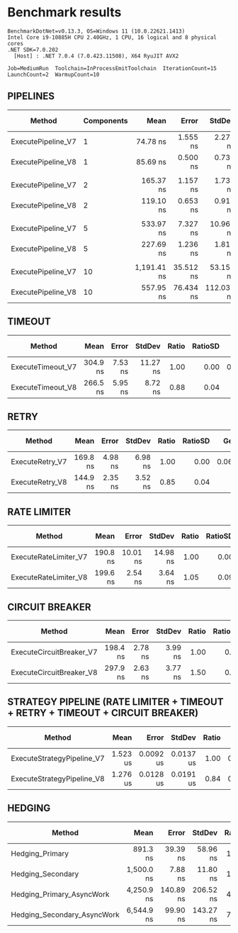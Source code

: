 ﻿# Benchmark results

```text
BenchmarkDotNet=v0.13.3, OS=Windows 11 (10.0.22621.1413)
Intel Core i9-10885H CPU 2.40GHz, 1 CPU, 16 logical and 8 physical cores
.NET SDK=7.0.202
  [Host] : .NET 7.0.4 (7.0.423.11508), X64 RyuJIT AVX2

Job=MediumRun  Toolchain=InProcessEmitToolchain  IterationCount=15
LaunchCount=2  WarmupCount=10
```

## PIPELINES

|             Method | Components |        Mean |     Error |     StdDev |      Median | Ratio | RatioSD |   Gen0 | Allocated | Alloc Ratio |
|------------------- |----------- |------------:|----------:|-----------:|------------:|------:|--------:|-------:|----------:|------------:|
| ExecutePipeline_V7 |          1 |    74.78 ns |  1.555 ns |   2.279 ns |    75.63 ns |  1.00 |    0.00 | 0.0362 |     304 B |        1.00 |
| ExecutePipeline_V8 |          1 |    85.69 ns |  0.500 ns |   0.732 ns |    85.36 ns |  1.15 |    0.04 |      - |         - |        0.00 |
|                    |            |             |           |            |             |       |         |        |           |             |
| ExecutePipeline_V7 |          2 |   165.37 ns |  1.157 ns |   1.732 ns |   165.59 ns |  1.00 |    0.00 | 0.0658 |     552 B |        1.00 |
| ExecutePipeline_V8 |          2 |   119.10 ns |  0.653 ns |   0.915 ns |   119.63 ns |  0.72 |    0.01 |      - |         - |        0.00 |
|                    |            |             |           |            |             |       |         |        |           |             |
| ExecutePipeline_V7 |          5 |   533.97 ns |  7.327 ns |  10.967 ns |   536.79 ns |  1.00 |    0.00 | 0.1545 |    1296 B |        1.00 |
| ExecutePipeline_V8 |          5 |   227.69 ns |  1.236 ns |   1.812 ns |   227.72 ns |  0.43 |    0.01 |      - |         - |        0.00 |
|                    |            |             |           |            |             |       |         |        |           |             |
| ExecutePipeline_V7 |         10 | 1,191.41 ns | 35.512 ns |  53.152 ns | 1,192.79 ns |  1.00 |    0.00 | 0.3014 |    2536 B |        1.00 |
| ExecutePipeline_V8 |         10 |   557.95 ns | 76.434 ns | 112.036 ns |   505.58 ns |  0.47 |    0.09 |      - |         - |        0.00 |

## TIMEOUT

|            Method |     Mean |   Error |   StdDev | Ratio | RatioSD |   Gen0 | Allocated | Alloc Ratio |
|------------------ |---------:|--------:|---------:|------:|--------:|-------:|----------:|------------:|
| ExecuteTimeout_V7 | 304.9 ns | 7.53 ns | 11.27 ns |  1.00 |    0.00 | 0.0868 |     728 B |        1.00 |
| ExecuteTimeout_V8 | 266.5 ns | 5.95 ns |  8.72 ns |  0.88 |    0.04 |      - |         - |        0.00 |

## RETRY

|          Method |     Mean |   Error |  StdDev | Ratio | RatioSD |   Gen0 | Allocated | Alloc Ratio |
|---------------- |---------:|--------:|--------:|------:|--------:|-------:|----------:|------------:|
| ExecuteRetry_V7 | 169.8 ns | 4.98 ns | 6.98 ns |  1.00 |    0.00 | 0.0687 |     576 B |        1.00 |
| ExecuteRetry_V8 | 144.9 ns | 2.35 ns | 3.52 ns |  0.85 |    0.04 |      - |         - |        0.00 |

## RATE LIMITER

|                Method |     Mean |    Error |   StdDev | Ratio | RatioSD |   Gen0 | Allocated | Alloc Ratio |
|---------------------- |---------:|---------:|---------:|------:|--------:|-------:|----------:|------------:|
| ExecuteRateLimiter_V7 | 190.8 ns | 10.01 ns | 14.98 ns |  1.00 |    0.00 | 0.0448 |     376 B |        1.00 |
| ExecuteRateLimiter_V8 | 199.6 ns |  2.54 ns |  3.64 ns |  1.05 |    0.09 | 0.0048 |      40 B |        0.11 |

## CIRCUIT BREAKER

|                   Method |     Mean |   Error |  StdDev | Ratio | RatioSD |   Gen0 | Allocated | Alloc Ratio |
|------------------------- |---------:|--------:|--------:|------:|--------:|-------:|----------:|------------:|
| ExecuteCircuitBreaker_V7 | 198.4 ns | 2.78 ns | 3.99 ns |  1.00 |    0.00 | 0.0629 |     528 B |        1.00 |
| ExecuteCircuitBreaker_V8 | 297.9 ns | 2.63 ns | 3.77 ns |  1.50 |    0.04 | 0.0038 |      32 B |        0.06 |

## STRATEGY PIPELINE (RATE LIMITER + TIMEOUT + RETRY + TIMEOUT + CIRCUIT BREAKER)

|                     Method |     Mean |     Error |    StdDev | Ratio |   Gen0 | Allocated | Alloc Ratio |
|--------------------------- |---------:|----------:|----------:|------:|-------:|----------:|------------:|
| ExecuteStrategyPipeline_V7 | 1.523 us | 0.0092 us | 0.0137 us |  1.00 | 0.3433 |    2872 B |        1.00 |
| ExecuteStrategyPipeline_V8 | 1.276 us | 0.0128 us | 0.0191 us |  0.84 | 0.0114 |      96 B |        0.03 |

## HEDGING

|                      Method |       Mean |     Error |    StdDev | Ratio | RatioSD |   Gen0 |   Gen1 | Allocated | Alloc Ratio |
|---------------------------- |-----------:|----------:|----------:|------:|--------:|-------:|-------:|----------:|------------:|
|             Hedging_Primary |   891.3 ns |  39.39 ns |  58.96 ns |  1.00 |    0.00 | 0.0048 |      - |      40 B |        1.00 |
|           Hedging_Secondary | 1,500.0 ns |   7.88 ns |  11.80 ns |  1.69 |    0.11 | 0.0229 |      - |     200 B |        5.00 |
|   Hedging_Primary_AsyncWork | 4,250.9 ns | 140.89 ns | 206.52 ns |  4.78 |    0.34 | 0.1831 | 0.0305 |    1518 B |       37.95 |
| Hedging_Secondary_AsyncWork | 6,544.9 ns |  99.90 ns | 143.27 ns |  7.34 |    0.39 | 0.2213 | 0.0839 |    1872 B |       46.80 |
